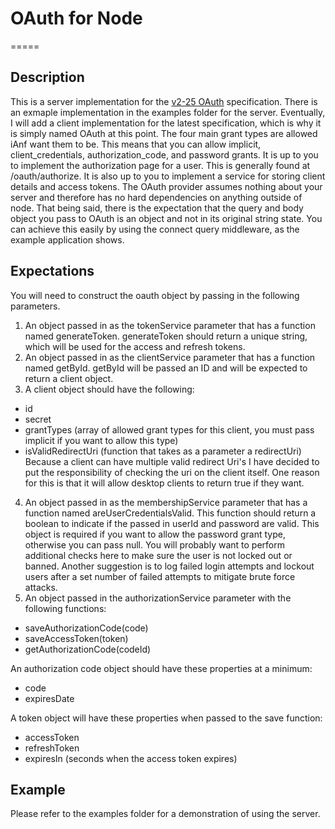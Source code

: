 # OAuth for Node
=====

## Description

This is a server implementation for the [v2-25 OAuth](http://tools.ietf.org/html/draft-ietf-oauth-v2-25) specification.  There is an exmaple implementation in the examples folder for the server.  Eventually, I will add a client implementation for the latest specification, which is why it is simply named OAuth at this point. The four main grant types are allowed iAnf want them to be.  This means that you can allow implicit, client_credentials, authorization_code, and password grants.  It is up to you to implement the authorization page for a user.  This is generally found at /oauth/authorize.  It is also up to you to implement a service for storing client details and access tokens.  The OAuth provider assumes nothing about your server and therefore has no hard dependencies on anything outside of node.  That being said, there is the expectation that the query and body object you pass to OAuth is an object and not in its original string state.  You can achieve this easily by using the connect query middleware, as the example application shows.

## Expectations

You will need to construct the oauth object by passing in the following parameters.
1. An object passed in as the tokenService parameter that has a function named generateToken.  generateToken should return a unique string, which will be used for the access and refresh tokens.
2. An object passed in as the clientService parameter that has a function named getById.  getById will be passed an ID and will be expected to return a client object.
3. A client object should have the following:
  * id 
  * secret
  * grantTypes (array of allowed grant types for this client, you must pass implicit if you want to allow this type)
  * isValidRedirectUri (function that takes as a parameter a redirectUri)
    Because a client can have multiple valid redirect Uri's I have decided to put the responsibility of checking the uri on the client itself.  One reason for this is that it will allow desktop clients to return true if they want.
4. An object passed in as the membershipService parameter that has a function named areUserCredentialsValid.  This function should return a boolean to indicate if the passed in userId and password are valid.  This object is required if you want to allow the password grant type, otherwise you can pass null.  You will probably want to perform additional checks here to make sure the user is not locked out or banned.  Another suggestion is to log failed login attempts and lockout users after a set number of failed attempts to mitigate brute force attacks.
5. An object passed in the authorizationService parameter with the following functions:
  * saveAuthorizationCode(code)
  * saveAccessToken(token)
  * getAuthorizationCode(codeId)

 An authorization code object should have these properties at a minimum:
   * code
   * expiresDate
 
 A token object will have these properties when passed to the save function:
   * accessToken
   * refreshToken
   * expiresIn (seconds when the access token expires)

## Example

Please refer to the examples folder for a demonstration of using the server.  
